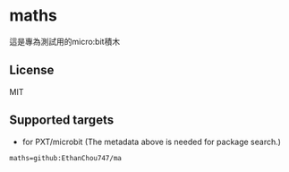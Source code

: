 # maths

這是專為測試用的micro:bit積木

## License

MIT

## Supported targets

* for PXT/microbit
(The metadata above is needed for package search.)

```package
maths=github:EthanChou747/ma
```
